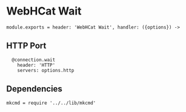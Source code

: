 
# WebHCat Wait

    module.exports = header: 'WebHCat Wait', handler: ({options}) ->

## HTTP Port

      @connection.wait
        header: 'HTTP'
        servers: options.http

## Dependencies

    mkcmd = require '../../lib/mkcmd'
